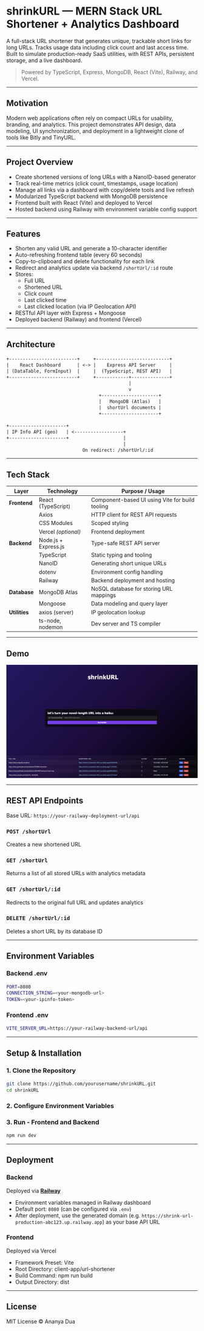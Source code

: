 # shrinkURL — MERN Stack URL Shortener + Analytics Dashboard

A full-stack URL shortener that generates unique, trackable short links for long URLs. Tracks usage data including click count and last access time. Built to simulate production-ready SaaS utilities, with REST APIs, persistent storage, and a live dashboard.

> Powered by TypeScript, Express, MongoDB, React (Vite), Railway, and Vercel.

---

## Motivation

Modern web applications often rely on compact URLs for usability, branding, and analytics. This project demonstrates API design, data modeling, UI synchronization, and deployment in a lightweight clone of tools like Bitly and TinyURL.

---

## Project Overview

- Create shortened versions of long URLs with a NanoID-based generator
- Track real-time metrics (click count, timestamps, usage location)
- Manage all links via a dashboard with copy/delete tools and live refresh
- Modularized TypeScript backend with MongoDB persistence
- Frontend built with React (Vite) and deployed to Vercel
- Hosted backend using Railway with environment variable config support

---

## Features

- Shorten any valid URL and generate a 10-character identifier
- Auto-refreshing frontend table (every 60 seconds)
- Copy-to-clipboard and delete functionality for each link
- Redirect and analytics update via backend `/shortUrl/:id` route
- Stores:
  - Full URL
  - Shortened URL
  - Click count
  - Last clicked time
  - Last clicked location (via IP Geolocation API)
- RESTful API layer with Express + Mongoose
- Deployed backend (Railway) and frontend (Vercel)

---

## Architecture

```text
+-------------------------+     +---------------------------+
|    React Dashboard      | <-> |    Express API Server     |
| (DataTable, FormInput)  |     |  (TypeScript, REST API)   |
+-------------------------+     +------------+--------------+
                                             |
                                             v
                                  +---------------------+
                                  |   MongoDB (Atlas)   |
                                  |  shortUrl documents |
                                  +---------------------+

+---------------------+    
| IP Info API (geo)   | <------------------+
+---------------------+                    |
                                           |
                            On redirect: /shortUrl/:id

```
---

## Tech Stack

| Layer        | Technology                              | Purpose / Usage                                         |
|--------------|------------------------------------------|----------------------------------------------------------|
| **Frontend** | React (TypeScript)                       | Component-based UI using Vite for build tooling         |
|              | Axios                                    | HTTP client for REST API requests                       |
|              | CSS Modules                              | Scoped styling                                          |
|              | Vercel *(optional)*                      | Frontend deployment                                     |
| **Backend**  | Node.js + Express.js                     | Type-safe REST API server                               |
|              | TypeScript                               | Static typing and tooling                               |
|              | NanoID                                   | Generating short unique URLs                            |
|              | dotenv                                   | Environment config handling                             |
|              | Railway                                   | Backend deployment and hosting                         |
| **Database** | MongoDB Atlas                            | NoSQL database for storing URL mappings                 |
|              | Mongoose                                 | Data modeling and query layer                           |
| **Utilities**| axios (server)                           | IP geolocation lookup                                   |
|              | ts-node, nodemon                         | Dev server and TS compiler                             |

---

## Demo

![Demo](./demo.png)

---

## REST API Endpoints

Base URL: `https://your-railway-deployment-url/api`

### `POST /shortUrl`
Creates a new shortened URL

### `GET /shortUrl`
Returns a list of all stored URLs with analytics metadata

### `GET /shortUrl/:id`
Redirects to the original full URL and updates analytics

### `DELETE /shortUrl/:id`
Deletes a short URL by its database ID

---

## Environment Variables

### Backend .env
```bash
PORT=8080
CONNECTION_STRING=<your-mongodb-url>
TOKEN=<your-ipinfo-token>
```
### Frontend .env
```bash
VITE_SERVER_URL=https://your-railway-backend-url/api
```
---

## Setup & Installation

### 1. Clone the Repository

```bash
git clone https://github.com/yourusername/shrinkURL.git
cd shrinkURL
```

### 2. Configure Environment Variables

### 3. Run  - Frontend and Backend
```bash
npm run dev
```
---

## Deployment

### Backend

Deployed via [**Railway**](https://railway.app/)

- Environment variables managed in Railway dashboard
- Default port: `8080` (can be configured via `.env`)
- After deployment, use the generated domain (e.g. `https://shrink-url-production-abc123.up.railway.app`) as your base API URL

### Frontend 

Deployed via Vercel

- Framework Preset: Vite
- Root Directory: client-app/url-shortener
- Build Command: npm run build
- Output Directory: dist

---

## License

MIT License © Ananya Dua
